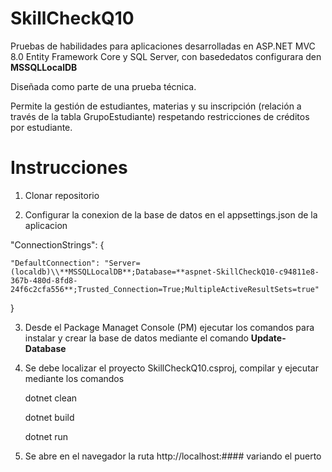 # SkillCheckQ10

Pruebas de habilidades para aplicaciones desarrolladas en ASP.NET MVC 8.0 Entity Framework Core y SQL Server, con basededatos configurara den **MSSQLLocalDB**

Diseñada como parte de una prueba técnica. 

Permite la gestión de estudiantes, materias y su inscripción (relación a través de la tabla GrupoEstudiante) respetando restricciones de créditos por estudiante.

# Instrucciones 

1. Clonar repositorio

2. Configurar la conexion  de la base de datos en el appsettings.json de la aplicacion

  "ConnectionStrings": {

    "DefaultConnection": "Server=(localdb)\\**MSSQLLocalDB**;Database=**aspnet-SkillCheckQ10-c94811e8-367b-480d-8fd8-24f6c2cfa556**;Trusted_Connection=True;MultipleActiveResultSets=true"

  }

3. Desde el Package Managet Console (PM) ejecutar los comandos para instalar y crear la base de datos mediante el comando **Update-Database**
4. Se debe localizar el proyecto SkillCheckQ10.csproj, compilar y ejecutar mediante los comandos
   
     dotnet clean
   
     dotnet build
   
     dotnet run
   
6. Se abre en el navegador la ruta  http://localhost:#### variando el puerto
